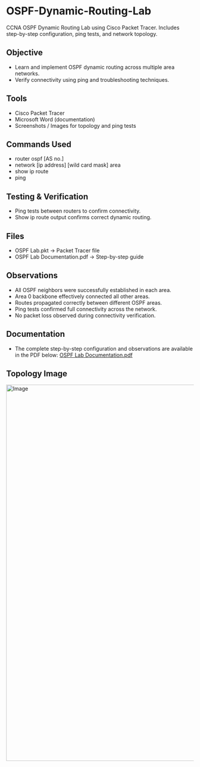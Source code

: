 # OSPF-Dynamic-Routing-Lab
CCNA OSPF Dynamic Routing Lab using Cisco Packet Tracer. Includes step-by-step configuration, ping tests, and network topology.

## Objective
- Learn and implement OSPF dynamic routing across multiple area networks.
- Verify connectivity using ping and troubleshooting techniques.

## Tools
- Cisco Packet Tracer
- Microsoft Word (documentation)
- Screenshots / Images for topology and ping tests

## Commands Used
- router ospf [AS no.]
- network [ip address] [wild card mask] area
- show ip route
- ping

## Testing & Verification
- Ping tests between routers to confirm connectivity.
- Show ip route output confirms correct dynamic routing.

## Files
- OSPF Lab.pkt → Packet Tracer file
- OSPF Lab Documentation.pdf → Step-by-step guide

## Observations 
- All OSPF neighbors were successfully established in each area.
- Area 0 backbone effectively connected all other areas.
- Routes propagated correctly between different OSPF areas.
- Ping tests confirmed full connectivity across the network.
- No packet loss observed during connectivity verification.

## Documentation
- The complete step-by-step configuration and observations are available in the PDF below:
[OSPF Lab Documentation.pdf](https://github.com/user-attachments/files/22921057/OSPF.Lab.Documentation.pdf)

## Topology Image

<img width="1916" height="1008" alt="Image" src="https://github.com/user-attachments/assets/9ab20f46-e8b7-4ea0-bb39-151b3eadf1d0" />

